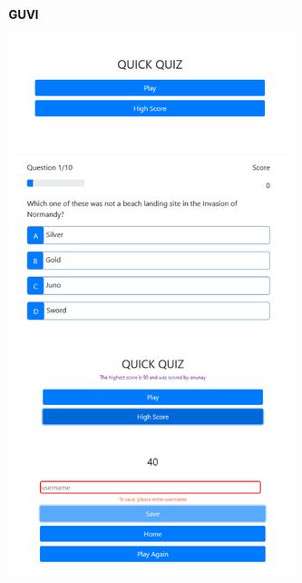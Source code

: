 ## GUVI

![IMG](static/img1.png)
![IMG](static/img2.png)
![IMG](static/img3.png)
![IMG](static/img4.png)
